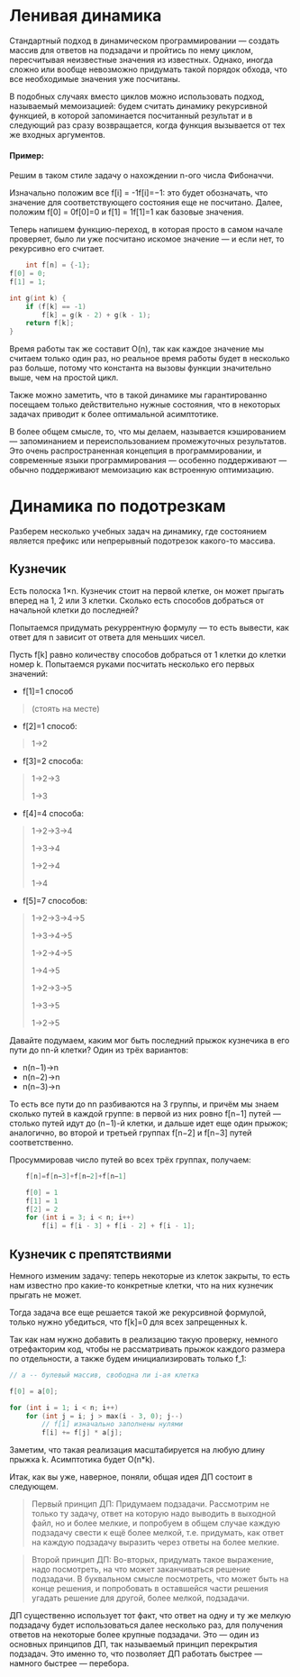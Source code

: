 # Ленивая динамика
Стандартный подход в динамическом программировании — создать массив для ответов на подзадачи и пройтись по нему циклом, пересчитывая неизвестные значения из известных. Однако, иногда сложно или вообще невозможно придумать такой порядок обхода, что все необходимые значения уже посчитаны.

В подобных случаях вместо циклов можно использовать подход, называемый мемоизацией: будем считать динамику рекурсивной функцией, в которой запоминается посчитанный результат и в следующий раз сразу возвращается, когда функция вызывается от тех же входных аргументов.

#### Пример:

Решим в таком стиле задачу о нахождении n-ого числа Фибоначчи.

Изначально положим все f[i] = -1f[i]=−1: это будет обозначать, что значение для соответствующего состояния еще не посчитано. Далее, положим f[0] = 0f[0]=0 и f[1] = 1f[1]=1 как базовые значения.

Теперь напишем функцию-переход, в которая просто в самом начале проверяет, было ли уже посчитано искомое значение — и если нет, то рекурсивно его считает.

```cpp
    int f[n] = {-1};
f[0] = 0;
f[1] = 1;

int g(int k) {
    if (f[k] == -1)
        f[k] = g(k - 2) + g(k - 1);
    return f[k];
}
```
Время работы так же составит O(n), так как каждое значение мы считаем только один раз, но реальное время работы будет в несколько раз больше, потому что константа на вызовы функции значительно выше, чем на простой цикл.

Также можно заметить, что в такой динамике мы гарантированно посещаем только действительно нужные состояния, что в некоторых задачах приводит к более оптимальной асимптотике.

В более общем смысле, то, что мы делаем, называется кэшированием — запоминанием и переиспользованием промежуточных результатов. Это очень распространенная концепция в программировании, и современные языки программирования — особенно поддерживают — обычно поддерживают мемоизацию как встроенную оптимизацию.

# Динамика по подотрезкам
Разберем несколько учебных задач на динамику, где состоянием является префикс или непрерывный подотрезок какого-то массива.

## Кузнечик 
Есть полоска 1×n. Кузнечик стоит на первой клетке, он может прыгать вперед на 1, 2 или 3 клетки. Сколько есть способов добраться от начальной клетки до последней?

Попытаемся придумать рекуррентную формулу — то есть вывести, как ответ для n зависит от ответа для меньших чисел.

Пусть f[k] равно количеству способов добраться от 1 клетки до клетки номер k. Попытаемся руками посчитать несколько его первых значений:

* f[1]=1 способ 
> (стоять на месте)
* f[2]=1 способ:         
> 1→2
* f[3]=2 способа:      
> 1→2→3
>  
>1→3

* f[4]=4 способа:       
> 1→2→3→4
> 
>1→3→4
>
>1→2→4
>
>1→4
* f[5]=7 способов:
> 1→2→3→4→5
> 
>1→3→4→5
>
>1→2→4→5
>
>1→4→5
>
>1→2→3→5
>
>1→3→5
>
>1→2→5

​Давайте подумаем, каким мог быть последний прыжок кузнечика в его пути до nn-й клетки? Один из трёх вариантов:
* n(n−1)→n
* n(n−2)→n
* n(n−3)→n

То есть все пути до nn разбиваются на 3 группы, и причём мы знаем сколько путей в каждой группе: в первой из них ровно f[n−1] путей — столько путей идут до (n−1)-й клетки, и дальше идет еще один прыжок; аналогично, во второй и третьей группах f[n−2] и f[n−3] путей соответственно.

Просуммировав число путей во всех трёх группах, получаем:
```cpp
    f[n]=f[n−3]+f[n−2]+f[n−1]
```
```cpp
    f[0] = 1
    f[1] = 1
    f[2] = 2
    for (int i = 3; i < n; i++)
        f[i] = f[i - 3] + f[i - 2] + f[i - 1];
```
## Кузнечик с препятствиями

Немного изменим задачу: теперь некоторые из клеток закрыты, то есть нам известно про какие-то конкретные клетки, что на них кузнечик прыгать не может.

Тогда задача все еще решается такой же рекурсивной формулой, только нужно убедиться, что f[k]=0 для всех запрещенных k.

Так как нам нужно добавить в реализацию такую проверку, немного отрефакторим код, чтобы не рассматривать прыжок каждого размера по отдельности, а также будем инициализировать только f_1:
```cpp
// a -- булевый массив, свободна ли i-ая клетка

f[0] = a[0];

for (int i = 1; i < n; i++)
    for (int j = i; j > max(i - 3, 0); j--)
        // f[i] изначально заполнены нулями
        f[i] += f[j] * a[j];
```
Заметим, что такая реализация масштабируется на любую длину прыжка k. Асимптотика будет O(n*k).

Итак, как вы уже, наверное, поняли, общая идея ДП состоит в следующем.

>Первый принцип ДП: Придумаем подзадачи. Рассмотрим не только ту задачу, ответ на которую надо выводить в выходной файл, но и более мелкие, и попробуем в общем случае каждую подзадачу свести к ещё более мелкой, т.е. придумать, как ответ на каждую подзадачу выразить через ответы на более мелкие.

>Второй принцип ДП: Во-вторых, придумать такое выражение, надо посмотреть, на что может заканчиваться решение подзадачи. В буквальном смысле посмотреть, что может быть на конце решения, и попробовать в оставшейся части решения угадать решение для другой, более мелкой, подзадачи.

ДП существенно использует тот факт, что ответ на одну и ту же мелкую подзадачу будет использоваться далее несколько раз, для получения ответов на некоторые более крупные подзадачи. Это — один из основных принципов ДП, так называемый принцип перекрытия подзадач. Это именно то, что позволяет ДП работать быстрее — намного быстрее — перебора.
